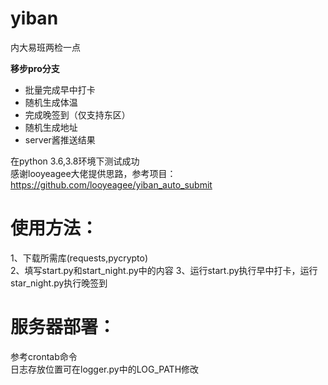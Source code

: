 # yiban
内大易班两检一点

**移步pro分支**

* 批量完成早中打卡
* 随机生成体温
* 完成晚签到（仅支持东区）
* 随机生成地址
* server酱推送结果

在python 3.6,3.8环境下测试成功  
感谢looyeagee大佬提供思路，参考项目：https://github.com/looyeagee/yiban_auto_submit
# 使用方法：  
1、下载所需库(requests,pycrypto)  
2、填写start.py和start_night.py中的内容 
3、运行start.py执行早中打卡，运行star_night.py执行晚签到

# 服务器部署：
参考crontab命令  
日志存放位置可在logger.py中的LOG_PATH修改

